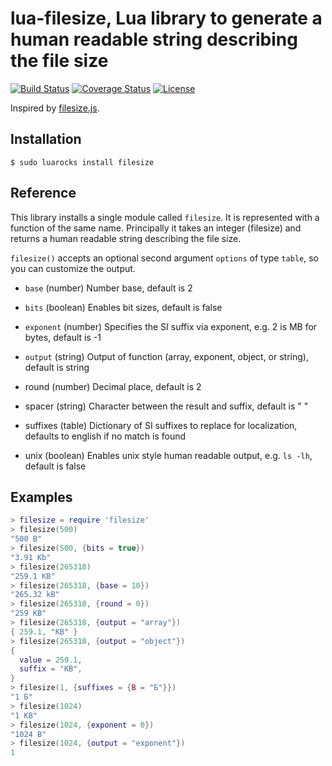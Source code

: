 # lua-filesize, Lua library to generate a human readable string describing the file size

[![Build Status][build-status]][travis]
[![Coverage Status][coveralls-badge]][coveralls-page]
[![License][license]](LICENSE)

Inspired by [filesize.js](https://github.com/avoidwork/filesize.js).

[license]: https://img.shields.io/badge/License-MIT-brightgreen.png
[travis]: https://travis-ci.org/starius/lua-filesize
[build-status]: https://travis-ci.org/starius/lua-filesize.png
[coveralls-page]: https://coveralls.io/github/starius/lua-filesize
[coveralls-badge]: https://coveralls.io/repos/starius/lua-filesize/badge.png?service=github

## Installation

```
$ sudo luarocks install filesize
```

## Reference

This library installs a single module called `filesize`.
It is represented with a function of the same name.
Principally it takes an integer (filesize) and returns
a human readable string describing the file size.

`filesize()` accepts an optional second argument `options`
of type `table`, so you can customize the output.

  * `base` (number)
    Number base, default is 2

  * `bits` (boolean)
    Enables bit sizes, default is false

  * `exponent` (number)
    Specifies the SI suffix via exponent,
    e.g. 2 is MB for bytes, default is -1

  * `output` (string)
    Output of function (array, exponent, object, or string),
    default is string

  * round (number)
    Decimal place, default is 2

  * spacer (string)
    Character between the result and suffix, default is " "

  * suffixes (table)
    Dictionary of SI suffixes to replace for localization,
    defaults to english if no match is found

  * unix (boolean)
    Enables unix style human readable output, e.g. `ls -lh`,
    default is false

## Examples

```lua
> filesize = require 'filesize'
> filesize(500)
"500 B"
> filesize(500, {bits = true})
"3.91 Kb"
> filesize(265318)
"259.1 KB"
> filesize(265318, {base = 10})
"265.32 kB"
> filesize(265318, {round = 0})
"259 KB"
> filesize(265318, {output = "array"})
{ 259.1, "KB" }
> filesize(265318, {output = "object"})
{
  value = 259.1,
  suffix = "KB",
}
> filesize(1, {suffixes = {B = "Б"}})
"1 Б"
> filesize(1024)
"1 KB"
> filesize(1024, {exponent = 0})
"1024 B"
> filesize(1024, {output = "exponent"})
1
```
